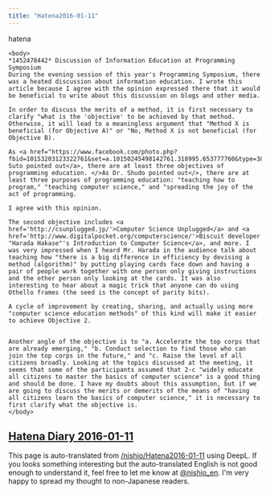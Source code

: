 ```yaml
---
title: "Hatena2016-01-11"
---
```


hatena

```
<body>
*1452478442* Discussion of Information Education at Programming Symposium
During the evening session of this year's Programming Symposium, there was a heated discussion about information education. I wrote this article because I agree with the opinion expressed there that it would be beneficial to write about this discussion on blogs and other media.

In order to discuss the merits of a method, it is first necessary to clarify "what is the 'objective' to be achieved by that method. Otherwise, it will lead to a meaningless argument that "Method X is beneficial (for Objective A)" or "No, Method X is not beneficial (for Objective B).

As <a href="https://www.facebook.com/photo.php?fbid=10153203123322761&set=a.10150245498142761.318995.653777760&type=3&theater">Dr. Suto pointed out</a>, there are at least three objectives of programming education. </>As Dr. Shudo pointed out</>, there are at least three purposes of programming education: "teaching how to program," "teaching computer science," and "spreading the joy of the act of programming.

I agree with this opinion.

The second objective includes <a href='http://csunplugged.jp/'>Computer Science Unplugged</a> and <a href='http://www.digitalpocket.org/computerscience/'>Biscuit developer "Harada Hakase"'s Introduction to Computer Science</a>, and more. I was very impressed when I heard Mr. Harada in the audience talk about teaching how "there is a big difference in efficiency by devising a method (algorithm)" by putting playing cards face down and having a pair of people work together with one person only giving instructions and the other person only looking at the cards. It was also interesting to hear about a magic trick that anyone can do using Othello frames (the seed is the concept of parity bits).

A cycle of improvement by creating, sharing, and actually using more "computer science education methods" of this kind will make it easier to achieve Objective 2.


Another angle of the objective is to "a. Accelerate the top corps that are already emerging," "b. Conduct selection to find those who can join the top corps in the future," and "c. Raise the level of all citizens broadly. Looking at the topics discussed at the meeting, it seems that some of the participants assumed that 2-c "widely educate all citizens to master the basics of computer science" is a good thing and should be done. I have my doubts about this assumption, but if we are going to discuss the merits or demerits of the means of "having all citizens learn the basics of computer science," it is necessary to first clarify what the objective is.
</body>
```


[Hatena Diary 2016-01-11](https://nishiohirokazu.hatenadiary.org/archive/2016/01/11)
---
This page is auto-translated from [/nishio/Hatena2016-01-11](https://scrapbox.io/nishio/Hatena2016-01-11) using DeepL. If you looks something interesting but the auto-translated English is not good enough to understand it, feel free to let me know at [@nishio_en](https://twitter.com/nishio_en). I'm very happy to spread my thought to non-Japanese readers.